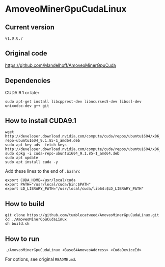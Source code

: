 # AmoveoMinerGpuCudaLinux

## Current version

`v1.0.0.7`

## Original code

https://github.com/Mandelhoff/AmoveoMinerGpuCuda

## Dependencies

CUDA 9.1 or later

```
sudo apt-get install libcpprest-dev libncurses5-dev libssl-dev unixodbc-dev g++ git
```

## How to install CUDA9.1

```
wget http://developer.download.nvidia.com/compute/cuda/repos/ubuntu1604/x86_64/cuda-repo-ubuntu1604_9.1.85-1_amd64.deb
sudo apt-key adv —fetch-keys http://developer.download.nvidia.com/compute/cuda/repos/ubuntu1604/x86_64/7fa2af80.pub
sudo dpkg -i cuda-repo-ubuntu1604_9.1.85-1_amd64.deb
sudo apt update
sudo apt install cuda -y
```

Add these lines to the end of `.bashrc`

```
export CUDA_HOME=/usr/local/cuda
export PATH="/usr/local/cuda/bin:$PATH"
export LD_LIBRARY_PATH="/usr/local/cuda/lib64:$LD_LIBRARY_PATH"
```

## How to build

```
git clone https://github.com/tumblecatweed/AmoveoMinerGpuCudaLinux.git
cd ./AmoveoMinerGpuCudaLinux
sh build.sh
```

## How to run

```
./AmoveoMinerGpuCudaLinux <Base64AmoveoAddress> <CudaDeviceId>
```

For options, see original `README.md`.
